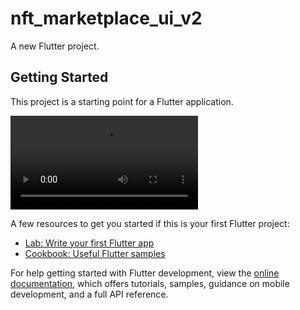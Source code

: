 # nft_marketplace_ui_v2

A new Flutter project.

## Getting Started

This project is a starting point for a Flutter application.

![pimp_my_button-showcase](Demo.mp4 "pimp_my_button-showcase")

A few resources to get you started if this is your first Flutter project:

- [Lab: Write your first Flutter app](https://docs.flutter.dev/get-started/codelab)
- [Cookbook: Useful Flutter samples](https://docs.flutter.dev/cookbook)

For help getting started with Flutter development, view the
[online documentation](https://docs.flutter.dev/), which offers tutorials,
samples, guidance on mobile development, and a full API reference.
